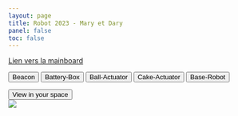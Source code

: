 ```yaml
---
layout: page
title: Robot 2023 - Mary et Dary
panel: false
toc: false
---
```


[Lien vers la mainboard](../main-board)


<model-viewer src="robot-mary.glb" ar ar-modes="webxr scene-viewer quick-look" camera-controls poster="poster.webp"
    shadow-intensity="1" exposure="2" camera-orbit="-95deg 74.09deg 1.058m" field-of-view="30deg">
    <button onclick="location.href='../beacon'" class="Hotspot" slot="hotspot-3"
        data-position="-0.04121248231548713m 0.36198707310934775m -0.0006178469385729191m"
        data-normal="-0.8660253380257722m -1.4106717804405923e-8m -0.500000113897334m"
        data-visibility-attribute="visible">
        <div class="HotspotAnnotation">Beacon</div>
    </button>
    <button conclick="location.href='../battery-box'" class="Hotspot" slot="hotspot-5"
        data-position="0.10645253121926604m 0.1950738811216276m 0.06161888774940195m" data-normal="1m 0m 0m"
        data-visibility-attribute="visible">
        <div class="HotspotAnnotation">Battery-Box</div>
    </button>
    <button onclick="location.href='../vacuum-ball'" class="Hotspot" slot="hotspot-6"
        data-position="-0.13638474386984212m 0.10155602860080451m 0.07716498533864533m"
        data-normal="0.08443937118529297m 0.0036049513467420404m -0.9964220977676177m"
        data-visibility-attribute="visible">
        <div class="HotspotAnnotation">Ball-Actuator</div>
    </button>
    <button onclick="location.href='../cake-actuator'" class="Hotspot" slot="hotspot-10"
        data-position="-0.1559047013593713m 0.011675476663059285m -0.01458321241847093m"
        data-normal="0.11914522106712913m 0m 0.9928768384330783m" data-visibility-attribute="visible">
        <div class="HotspotAnnotation">Cake-Actuator</div>
    </button>
    <button onclick="location.href='../robot-base'" class="Hotspot" slot="hotspot-11"
        data-position="-0.07282751691815352m 0.3230000019334171m 0.03776731903665885m" data-normal="0m 1m 0m"
        data-visibility-attribute="visible">
        <div class="HotspotAnnotation">Base-Robot</div>
    </button>
    <div class="progress-bar hide" slot="progress-bar">
        <div class="update-bar"></div>
    </div>
    <button slot="ar-button" id="ar-button">
        View in your space
    </button>
    <div id="ar-prompt">
        <img src="https://modelviewer.dev/shared-assets/icons/hand.png">
    </div>
</model-viewer>
